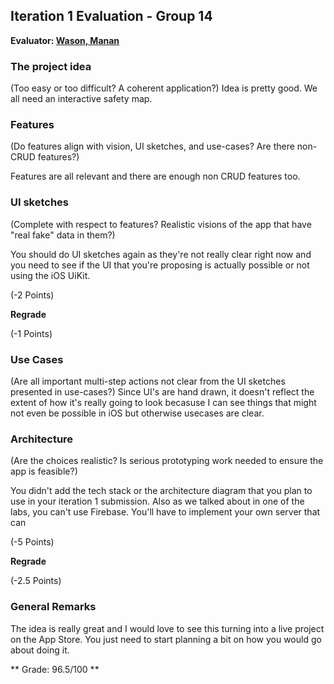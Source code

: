 ## Iteration 1 Evaluation - Group 14

**Evaluator: [Wason, Manan](mailto:mwason1@jhu.edu)**

### The project idea 
(Too easy or too difficult? A coherent application?)
Idea is pretty good. We all need an interactive safety map.

### Features
(Do features align with vision, UI sketches, and use-cases? Are there non-CRUD features?)

Features are all relevant and there are enough non CRUD features too.

### UI sketches
(Complete with respect to features? Realistic visions of the app that have "real fake" data in them?)

You should do UI sketches again as they're not really clear right now and you need to see if the UI that you're proposing is actually possible or not using the iOS UiKit.

(-2 Points)

**Regrade**

(-1 Points)

### Use Cases
(Are all important multi-step actions not clear from the UI sketches presented in use-cases?)
Since UI's are hand drawn, it doesn't reflect the extent of how it's really going to look becasuse I can see things that might not even be possible in iOS but otherwise usecases are clear.

### Architecture
(Are the choices realistic? Is serious prototyping work needed to ensure the app is feasible?)

You didn't add the tech stack or the architecture diagram that you plan to use in your iteration 1 submission. Also as we talked about in one of the labs, you can't use Firebase. You'll have to implement your own server that can 

(-5 Points)

**Regrade**

(-2.5 Points)


### General Remarks

The idea is really great and I would love to see this turning into a live project on the App Store. You just need to start planning a bit on how you would go about doing it.

** Grade: 96.5/100 **
